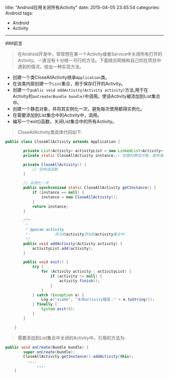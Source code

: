 title: "Android应用关闭所有Activity"
date: 2015-04-05 23:45:54
categories: Android
tags:
 - Android
 - Activity
---
###前言
>在Android开发中，常常想在某一个Activity或者Service中关闭所有打开的Activity。一直没有十分统一可行的方法。下面结合网络和自己的在项目中遇到的情况，给出一种实现方法。
<!-- more -->
 - 创建一个类CloseAllActivity继承`Application`类。
 - 在该类内部创建一个`List`集合，用于保存打开的Activity。
 - 创建一个`public void addActivity(Activity activity)`方法,用于在Activity的`onCreate(Bundle bundle)`中调用。使该Activity被添加到List集合中。
 - 创建一个静态对象，并将其实例化一次，避免每次使用都得实例化。
 - 在需要添加到List集合中的Activity中，调用。
 - 编写一个exit()函数，关闭List集合中的所有Activity。

>CloseAllActivity类具体代码如下:

```java
public class CloseAllActivity extends Application {

		private List<Activity> activityList = new LinkedList<Activity>();
		private static CloseAllActivity instance;// 创建的静态对象，避免每次使用的实例化

		private CloseAllActivity() {
			// 空构造函数
		}

		// 实例化一次
		public synchronized static CloseAllActivity getInstance() {
			if (instance == null) {
				instance = new CloseAllActivity();
			}
			return instance;
		}

		/**
		 * 
		 * @param activity
		 *            将当前activity添加到activity集合中
		 */
		public void addActivity(Activity activity) {
			activityList.add(activity);
		}

		public void exit() {
			try {
				for (Activity activity : activityList) {
					if (activity != null) {
						activity.finish();
					}
				}
			} catch (Exception e) {
				Log.e("xiamo", "关闭activity错误：" + e.toString());
			} finally {
				System.exit(0);
			}
		}

	}
```

>需要添加到List集合中关闭的Activity中，引用的方法为:
```java
public void onCreate(Bundle bundle) {
        super.onCreate(bundle);
        CloseAllActivity.getInstance().addActivity(this);
          ....
              ....
	}
```